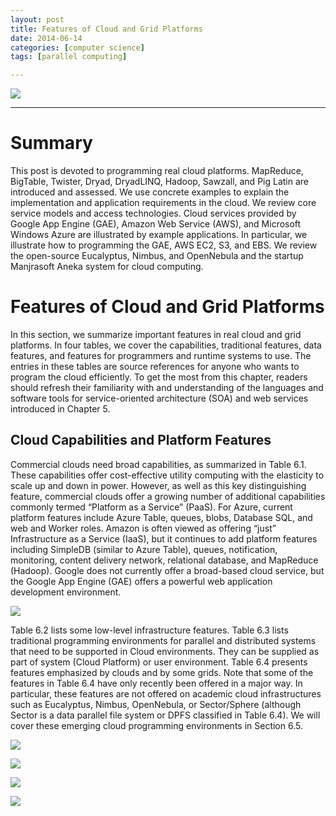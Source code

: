 ```yaml
---
layout: post
title: Features of Cloud and Grid Platforms
date: 2014-06-14
categories: [computer science]
tags: [parallel computing]

---
```


[![](http://sungsoo.github.com/images/features-of-cloud.png)](http://sungsoo.github.com/images/features-of-cloud.png)


---

# Summary 

This post is devoted to programming real cloud platforms. MapReduce, BigTable, Twister, Dryad, DryadLINQ, Hadoop, Sawzall, and Pig Latin are introduced and assessed. We use concrete examples to explain the implementation and application requirements in the cloud. We review core service models and access technologies. Cloud services provided by Google App Engine (GAE), Amazon Web Service (AWS), and Microsoft Windows Azure are illustrated by example applications. In particular, we illustrate how to programming the GAE, AWS EC2, S3, and EBS. We review the open-source Eucalyptus, Nimbus, and OpenNebula and the startup Manjrasoft Aneka system for cloud computing.

# Features of Cloud and Grid Platforms

In this section, we summarize important features in real cloud and grid platforms. In four tables, we cover the capabilities, traditional features, data features, and features for programmers and runtime systems to use. The entries in these tables are source references for anyone who wants to program the cloud efficiently. To get the most from this chapter, readers should refresh their familiarity with and understanding of the languages and software tools for service-oriented architecture (SOA) and web services introduced in Chapter 5.

## Cloud Capabilities and Platform Features

Commercial clouds need broad capabilities, as summarized in Table 6.1. These capabilities offer cost-effective utility computing with the elasticity to scale up and down in power. However, as well as this key distinguishing feature, commercial clouds offer a growing number of additional capabilities commonly termed “Platform as a Service” (PaaS). For Azure, current platform features include Azure Table, queues, blobs, Database SQL, and web and Worker roles. Amazon is often viewed as offering “just” Infrastructure as a Service (IaaS), but it continues to add platform features including SimpleDB (similar to Azure Table), queues, notification, monitoring, content delivery network, relational database, and MapReduce (Hadoop). Google does not currently offer a broad-based cloud service, but the Google App Engine (GAE) offers a powerful web application development environment.

![](http://sungsoo.github.com/images/table6-1.png)

Table 6.2 lists some low-level infrastructure features. Table 6.3 lists traditional programming environments for parallel and distributed systems that need to be supported in Cloud environments. They can be supplied as part of system (Cloud Platform) or user environment. Table 6.4 presents features emphasized by clouds and by some grids. Note that some of the features in Table 6.4 have only recently been offered in a major way. In particular, these features are not offered on academic cloud infrastructures such as Eucalyptus, Nimbus, OpenNebula, or Sector/Sphere (although Sector is a data parallel file system or DPFS classified in Table 6.4). We will cover these emerging cloud programming environments in Section 6.5.

![](http://sungsoo.github.com/images/table6-2.png)

![](http://sungsoo.github.com/images/table6-3.png)

![](http://sungsoo.github.com/images/table6-4.png)

![](http://sungsoo.github.com/images/table6-5.png)

